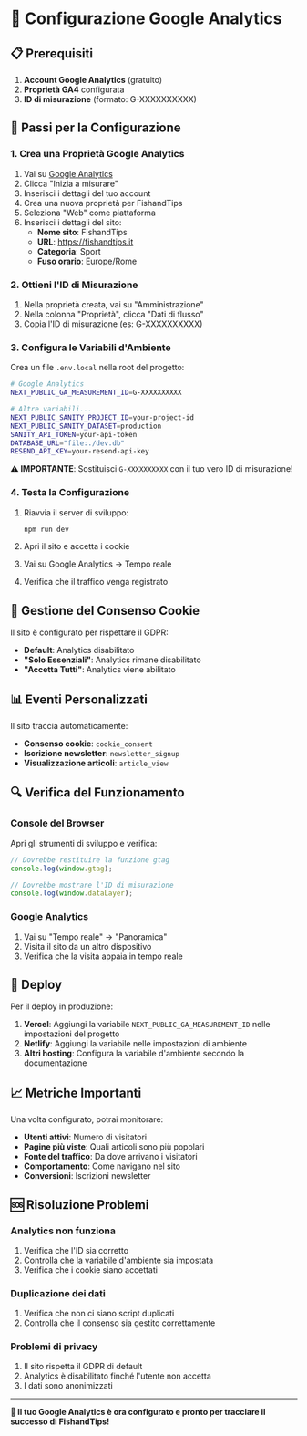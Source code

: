 # 🎯 Configurazione Google Analytics

## 📋 Prerequisiti

1. **Account Google Analytics** (gratuito)
2. **Proprietà GA4** configurata
3. **ID di misurazione** (formato: G-XXXXXXXXXX)

## 🔧 Passi per la Configurazione

### 1. Crea una Proprietà Google Analytics

1. Vai su [Google Analytics](https://analytics.google.com/)
2. Clicca "Inizia a misurare"
3. Inserisci i dettagli del tuo account
4. Crea una nuova proprietà per FishandTips
5. Seleziona "Web" come piattaforma
6. Inserisci i dettagli del sito:
   - **Nome sito**: FishandTips
   - **URL**: https://fishandtips.it
   - **Categoria**: Sport
   - **Fuso orario**: Europe/Rome

### 2. Ottieni l'ID di Misurazione

1. Nella proprietà creata, vai su "Amministrazione"
2. Nella colonna "Proprietà", clicca "Dati di flusso"
3. Copia l'ID di misurazione (es: G-XXXXXXXXXX)

### 3. Configura le Variabili d'Ambiente

Crea un file `.env.local` nella root del progetto:

```bash
# Google Analytics
NEXT_PUBLIC_GA_MEASUREMENT_ID=G-XXXXXXXXXX

# Altre variabili...
NEXT_PUBLIC_SANITY_PROJECT_ID=your-project-id
NEXT_PUBLIC_SANITY_DATASET=production
SANITY_API_TOKEN=your-api-token
DATABASE_URL="file:./dev.db"
RESEND_API_KEY=your-resend-api-key
```

**⚠️ IMPORTANTE**: Sostituisci `G-XXXXXXXXXX` con il tuo vero ID di misurazione!

### 4. Testa la Configurazione

1. Riavvia il server di sviluppo:
   ```bash
   npm run dev
   ```

2. Apri il sito e accetta i cookie
3. Vai su Google Analytics → Tempo reale
4. Verifica che il traffico venga registrato

## 🍪 Gestione del Consenso Cookie

Il sito è configurato per rispettare il GDPR:

- **Default**: Analytics disabilitato
- **"Solo Essenziali"**: Analytics rimane disabilitato
- **"Accetta Tutti"**: Analytics viene abilitato

## 📊 Eventi Personalizzati

Il sito traccia automaticamente:

- **Consenso cookie**: `cookie_consent`
- **Iscrizione newsletter**: `newsletter_signup`
- **Visualizzazione articoli**: `article_view`

## 🔍 Verifica del Funzionamento

### Console del Browser
Apri gli strumenti di sviluppo e verifica:
```javascript
// Dovrebbe restituire la funzione gtag
console.log(window.gtag);

// Dovrebbe mostrare l'ID di misurazione
console.log(window.dataLayer);
```

### Google Analytics
1. Vai su "Tempo reale" → "Panoramica"
2. Visita il sito da un altro dispositivo
3. Verifica che la visita appaia in tempo reale

## 🚀 Deploy

Per il deploy in produzione:

1. **Vercel**: Aggiungi la variabile `NEXT_PUBLIC_GA_MEASUREMENT_ID` nelle impostazioni del progetto
2. **Netlify**: Aggiungi la variabile nelle impostazioni di ambiente
3. **Altri hosting**: Configura la variabile d'ambiente secondo la documentazione

## 📈 Metriche Importanti

Una volta configurato, potrai monitorare:

- **Utenti attivi**: Numero di visitatori
- **Pagine più viste**: Quali articoli sono più popolari
- **Fonte del traffico**: Da dove arrivano i visitatori
- **Comportamento**: Come navigano nel sito
- **Conversioni**: Iscrizioni newsletter

## 🆘 Risoluzione Problemi

### Analytics non funziona
1. Verifica che l'ID sia corretto
2. Controlla che la variabile d'ambiente sia impostata
3. Verifica che i cookie siano accettati

### Duplicazione dei dati
1. Verifica che non ci siano script duplicati
2. Controlla che il consenso sia gestito correttamente

### Problemi di privacy
1. Il sito rispetta il GDPR di default
2. Analytics è disabilitato finché l'utente non accetta
3. I dati sono anonimizzati

---

**🎯 Il tuo Google Analytics è ora configurato e pronto per tracciare il successo di FishandTips!**


